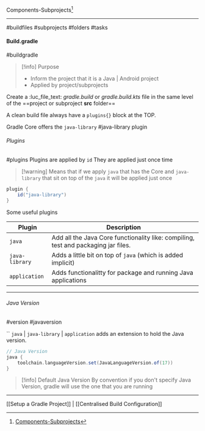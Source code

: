 Components-Subprojects[^1]
***
#buildfiles #subprojects #folders #tasks 

#### Build.gradle
#buildgradle

>[!info] Purpose
>- Inform the project that it is a Java | Android project
>- Applied by project/subprojects


Create a :luc_file_text: _gradle.build_ or _gradle.build.kts_ file in the same level of the ==project or subproject **src** folder== 

A clean build file always have a `plugins{}` block at the TOP.

Gradle Core offers the `java-library` #java-library plugin

###### Plugins
#plugins
Plugins are applied by `id`
They are applied just once time
>[!warning] Means that if we apply `java` that has the Core and `java-library` that sit on top of the `java` it will be applied just once


```gradle
plugin {
	id("java-library")
}
```

Some useful plugins

| Plugin         | Description                                                                        |
| -------------- | ---------------------------------------------------------------------------------- |
| `java`         | Add all the Java Core functionality like: compiling, test and packaging jar files. |
| `java-library` | Adds a little bit on top of  `java` (which is added implicit)                      |
| `application`  | Adds functionalitty for package and running Java applications                      |


***

###### Java Version
#version #javaversion

``
`java` | `java-library` | `application` adds an extension to hold the Java version.

```gradle
// Java Version  
java {  
    toolchain.languageVersion.set(JavaLanguageVersion.of(17))  
}
```

>[!info] Default Java Version
>By convention if you don't specify Java Version, gradle will use the one that you are running










***
[[Setup a Gradle Project]] | [[Centralised Build Configuration]]

[^1]: [Components-Subprojects](https://ford.udemy.com/course/modern-gradle-fundamentals/learn/lecture/33030642#overview)